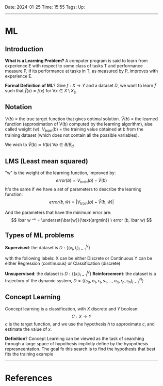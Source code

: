 Date: 2024-01-25
Time: 15:55
Tags:
Up: 

---
# ML

## Introduction
**What is a Learning Problem?**
A computer program is said to learn from experience E with respect to some class of tasks T and performance measure P, if its performance at tasks in T, as measured by P, improves with experience E.

**Formal Definition of ML**?
Give $f: X \rightarrow Y$ and a dataset $D$, we want to learn $\hat{f}$ such that $\hat{f}(x) \approx f(x)$ for $\forall x \in X \setminus X_D$.


## Notation
$V(b)$ = the true target function that gives optimal solution.
$\hat V(b)$ = the learned function (approximation of V(b) computed by the learning algorithm), alse called weight (w).
$V_{train}(b)$ = the training value obtained at b from the training dataset (which does not contain all the possible variables).

We wish to $\hat V(b) \approx V(b)$ $\forall b \in B/B_d$

## LMS (Least mean squared)
"w" is the weight of the learning function, improved by:
$$
error(b) = V_{train}(b) - \hat V(b)
$$
It's the same if we have a set of parameters to describe the learning function:
$$
error(b, \bar w) = |V_{train}(b) - \hat V(b, \bar w)|
$$

And the parameters that have the minimum error are:
$$
\bar w ^* = \underset{\bar{w}}{\text{argmin}} \ error (b, \bar w)
$$
## Types of ML problems
**Supervised**: the dataset is $D: \{(x_i, t_i)^N_{i=1}\}$

with the following labels:
X can be either Discrete or Continuous
Y can be either Regression (continuous) or Classification (discrete)

**Unsupervised**: the dataset is $D: \{(x_i)^N_{i=1}\}$
**Reinforcement**: the dataset is a trajectory of the dynamic system, $D = \{(s_0, a_1, r_1, s_1, \ldots, a_n, r_n, s_n)^N_{i=1}\}$

## Concept Learning
Concept learning is a classification, with $X$ discrete and $Y$ boolean:
$$
C: X\rightarrow Y
$$
$c$ is the target function, and we use the hypothesis $h$ to approximate $c$, and estimate the value of $x$.

**Definition**?
Concept Learning can be viewed as the task of searching through a large space of hypothesis implictly define by the hyopothesis represneentation. The goal fo this search is to find the hypothesis that best fits the training example


---
# References
